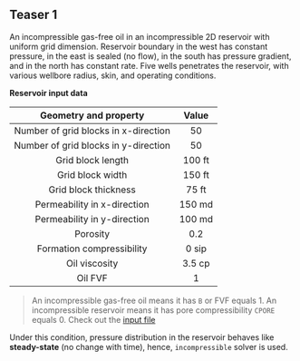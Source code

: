 ## Teaser 1

An incompressible gas-free oil in an incompressible 2D reservoir with uniform grid dimension. Reservoir boundary in the west has constant pressure, in the east is sealed (no flow), in the south has pressure gradient, and in the north has constant rate. Five wells penetrates the reservoir, with various wellbore radius, skin, and operating conditions.

**Reservoir input data**

|Geometry and property|Value|
|:--:|:--:|
|Number of grid blocks in x-direction|50|
|Number of grid blocks in y-direction|50|
|Grid block length|100 ft|
|Grid block width|150 ft|
|Grid block thickness|75 ft|
|Permeability in x-direction|150 md|
|Permeability in y-direction|100 md|
|Porosity|0.2|
|Formation compressibility|0 sip|
|Oil viscosity|3.5 cp|
|Oil FVF|1|

> An incompressible gas-free oil means it has `B` or FVF equals 1. An incompressible reservoir means it has pore compressibility `CPORE` equals 0. Check out the [input file](https://github.com/yohanesnuwara/pyresim/blob/master/input/teaser1.txt)

Under this condition, pressure distribution in the reservoir behaves like **steady-state** (no change with time), hence, `incompressible` solver is used. 

